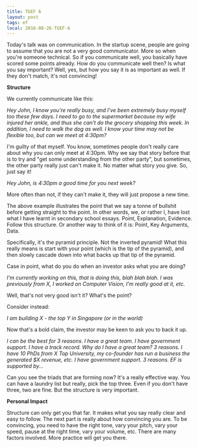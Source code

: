 ```yaml
---
title: TGEF 6
layout: post
tags: ef
local: 2016-08-26-TGEF-6
---
```


Today's talk was on communication. In the startup scene, people are going to assume that you are not a very good communicator. More so when you're someone technical. So if you communicate well, you basically have scored some points already. How do you communicate well then? Is what you say important? Well, yes, but how you say it is as important as well. If they don't match, it's not convincing!

**Structure**

We currently communicate like this:

*Hey John, I know you're really busy, and I've been extremely busy myself too these few days. I need to go to the supermarket because my wife injured her ankle, and thus she can't do the grocery shopping this week. In addition, I need to walk the dog as well. I know your time may not be flexible too, but can we meet at 4:30pm?*

I'm guilty of that myself. You know, sometimes people don't really care about why you can only meet at 4:30pm. Why we say that story before that is to try and "get some understanding from the other party", but sometimes, the other party really just can't make it. No matter what story you give. So, just say it!

*Hey John, is 4:30pm a good time for you next week?*

More often than not, if they can't make it, they will just propose a new time.

The above example illustrates the point that we say a tonne of bullshit before getting straight to the point. In other words, we, or rather I, have lost what I have learnt in secondary school essays. Point, Explanation, Evidence. Follow this structure. Or another way to think of it is: Point, Key Arguments, Data.

Specifically, it's the pyramid principle. Not the inverted pyramid! What this really means is start with your point (which is the tip of the pyramid), and then slowly cascade down into what backs up that tip of the pyramid. 

Case in point, what do you do when an investor asks what you are doing?

*I'm currently working on this, that is doing this, blah blah blah. I was previously from X, I worked on Computer Vision, I'm really good at it, etc.*

Well, that's not very good isn't it? What's the point?

Consider instead:

*I am building X - the top Y in Singapore (or in the world)*

Now that's a bold claim, the investor may be keen to ask you to back it up.

*I can be the best for 3 reasons. I have a great team. I have government support. I have a track record. Why do I have a great team? 3 reasons. I have 10 PhDs from X Top University, my co-founder has run a business the generated $X revenue, etc. I have government support. 3 reasons. EF is supported by...*

Can you see the triads that are forming now? It's a really effective way. You can have a laundry list but really, pick the top three. Even if you don't have three, two are fine. But the structure is very important.

**Personal Impact**

Structure can only get you that far. It makes what you say really clear and easy to follow. The next part is really about how convincing you are. To be convincing, you need to have the right tone, vary your pitch, vary your speed, pause at the right time, vary your volume, etc. There are many factors involved. More practice will get you there.





